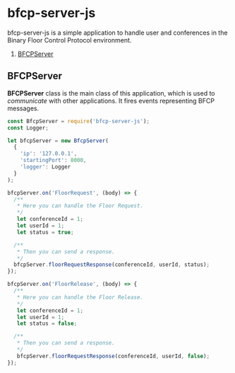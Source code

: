 # bfcp-server-js
bfcp-server-js is a simple application to handle user and conferences in
the Binary Floor Control Protocol environment.

1. [BFCPServer](https://github.com/Scheffel-V/bfcp-server-js#BFCPServer)

## BFCPServer
**BFCPServer** class is the main class of this application, which is used to
_communicate_ with other applications. It fires events representing BFCP
messages.

```javascript
const BfcpServer = require('bfcp-server-js');
const Logger;

let bfcpServer = new BfcpServer(
  {
    'ip': '127.0.0.1',
    'startingPort': 8000,
    'logger': Logger
  }
);

bfcpServer.on('FloorRequest', (body) => {
  /**
   * Here you can handle the Floor Request.
   */
   let conferenceId = 1;
   let userId = 1;
   let status = true;

  /**
   * Then you can send a response.
   */
  bfcpServer.floorRequestResponse(conferenceId, userId, status);
});

bfcpServer.on('FloorRelease', (body) => {
  /**
   * Here you can handle the Floor Release.
   */
   let conferenceId = 1;
   let userId = 1;
   let status = false;

  /**
   * Then you can send a response.
   */
   bfcpServer.floorRequestResponse(conferenceId, userId, false);
});
```

